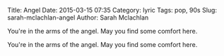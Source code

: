 Title:    Angel
Date:     2015-03-15 07:35
Category: lyric
Tags:     pop, 90s
Slug:     sarah-mclachlan-angel
Author:   Sarah Mclachlan

You're in the arms of the angel.
May you find some comfort here.

You're in the arms of the angel.
May you find some comfort here.
